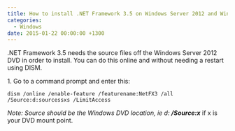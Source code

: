 ```yaml
---
title: How to install .NET Framework 3.5 on Windows Server 2012 and Windows Server 2012 R2
categories:
  - Windows
date: 2015-01-22 00:00:00 +1300
---
```

.NET Framework 3.5 needs the source files off the Windows Server 2012 DVD in order to install. You can do this online and without needing a restart using DISM.

1. Go to a command prompt and enter this:

    dism /online /enable-feature /featurename:NetFX3 /all /Source:d:sourcessxs /LimitAccess

_Note: Source should be the Windows DVD location, ie d: **/Source:x**_ if x is your DVD mount point.
